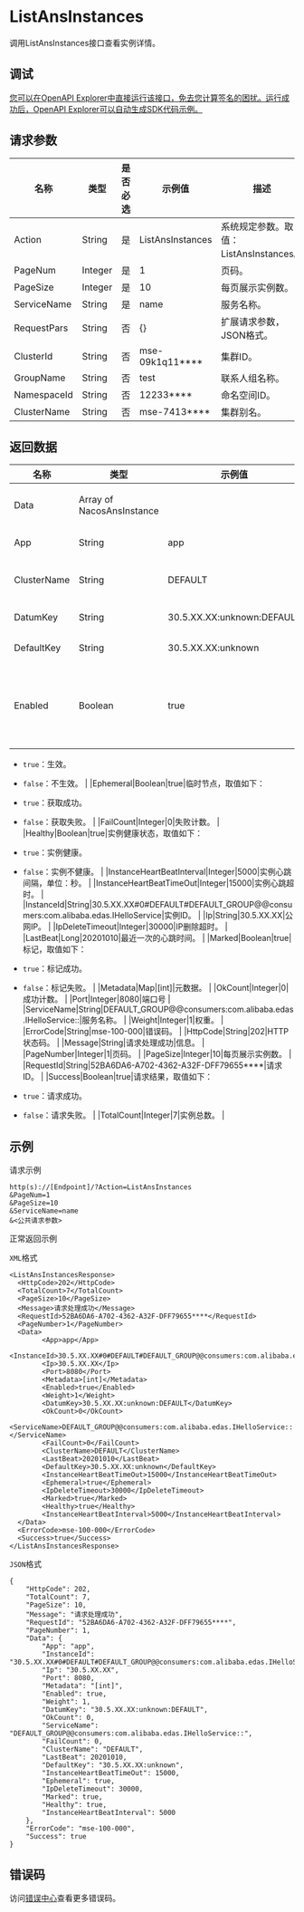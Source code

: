# ListAnsInstances

调用ListAnsInstances接口查看实例详情。

## 调试

[您可以在OpenAPI Explorer中直接运行该接口，免去您计算签名的困扰。运行成功后，OpenAPI Explorer可以自动生成SDK代码示例。](https://api.aliyun.com/#product=mse&api=ListAnsInstances&type=RPC&version=2019-05-31)

## 请求参数

|名称|类型|是否必选|示例值|描述|
|--|--|----|---|--|
|Action|String|是|ListAnsInstances|系统规定参数。取值：ListAnsInstances。 |
|PageNum|Integer|是|1|页码。 |
|PageSize|Integer|是|10|每页展示实例数。 |
|ServiceName|String|是|name|服务名称。 |
|RequestPars|String|否|\{\}|扩展请求参数，JSON格式。 |
|ClusterId|String|否|mse-09k1q11\*\*\*\*|集群ID。 |
|GroupName|String|否|test|联系人组名称。 |
|NamespaceId|String|否|12233\*\*\*\*|命名空间ID。 |
|ClusterName|String|否|mse-7413\*\*\*\*|集群别名。 |

## 返回数据

|名称|类型|示例值|描述|
|--|--|---|--|
|Data|Array of NacosAnsInstance| |数据概览。 |
|App|String|app|应用名。 |
|ClusterName|String|DEFAULT|集群名称。 |
|DatumKey|String|30.5.XX.XX:unknown:DEFAULT|基准键。 |
|DefaultKey|String|30.5.XX.XX:unknown|缺省键。 |
|Enabled|Boolean|true|生效状态，取值如下：

 -   `true`：生效。
-   `false`：不生效。 |
|Ephemeral|Boolean|true|临时节点，取值如下：

 -   `true`：获取成功。
-   `false`：获取失败。 |
|FailCount|Integer|0|失败计数。 |
|Healthy|Boolean|true|实例健康状态，取值如下：

 -   `true`：实例健康。
-   `false`：实例不健康。 |
|InstanceHeartBeatInterval|Integer|5000|实例心跳间隔，单位：秒。 |
|InstanceHeartBeatTimeOut|Integer|15000|实例心跳超时。 |
|InstanceId|String|30.5.XX.XX\#0\#DEFAULT\#DEFAULT\_GROUP@@consumers:com.alibaba.edas.IHelloService|实例ID。 |
|Ip|String|30.5.XX.XX|公网IP。 |
|IpDeleteTimeout|Integer|30000|IP删除超时。 |
|LastBeat|Long|20201010|最近一次的心跳时间。 |
|Marked|Boolean|true|标记，取值如下：

 -   `true`：标记成功。
-   `false`：标记失败。 |
|Metadata|Map|\[int\]|元数据。 |
|OkCount|Integer|0|成功计数。 |
|Port|Integer|8080|端口号 |
|ServiceName|String|DEFAULT\_GROUP@@consumers:com.alibaba.edas.IHelloService::|服务名称。 |
|Weight|Integer|1|权重。 |
|ErrorCode|String|mse-100-000|错误码。 |
|HttpCode|String|202|HTTP状态码。 |
|Message|String|请求处理成功|信息。 |
|PageNumber|Integer|1|页码。 |
|PageSize|Integer|10|每页展示实例数。 |
|RequestId|String|52BA6DA6-A702-4362-A32F-DFF79655\*\*\*\*|请求ID。 |
|Success|Boolean|true|请求结果，取值如下：

 -   `true`：请求成功。
-   `false`：请求失败。 |
|TotalCount|Integer|7|实例总数。 |

## 示例

请求示例

```
http(s)://[Endpoint]/?Action=ListAnsInstances
&PageNum=1
&PageSize=10
&ServiceName=name
&<公共请求参数>
```

正常返回示例

`XML`格式

```
<ListAnsInstancesResponse>
  <HttpCode>202</HttpCode>
  <TotalCount>7</TotalCount>
  <PageSize>10</PageSize>
  <Message>请求处理成功</Message>
  <RequestId>52BA6DA6-A702-4362-A32F-DFF79655****</RequestId>
  <PageNumber>1</PageNumber>
  <Data>
        <App>app</App>
        <InstanceId>30.5.XX.XX#0#DEFAULT#DEFAULT_GROUP@@consumers:com.alibaba.edas.IHelloService</InstanceId>
        <Ip>30.5.XX.XX</Ip>
        <Port>8080</Port>
        <Metadata>[int]</Metadata>
        <Enabled>true</Enabled>
        <Weight>1</Weight>
        <DatumKey>30.5.XX.XX:unknown:DEFAULT</DatumKey>
        <OkCount>0</OkCount>
        <ServiceName>DEFAULT_GROUP@@consumers:com.alibaba.edas.IHelloService::</ServiceName>
        <FailCount>0</FailCount>
        <ClusterName>DEFAULT</ClusterName>
        <LastBeat>20201010</LastBeat>
        <DefaultKey>30.5.XX.XX:unknown</DefaultKey>
        <InstanceHeartBeatTimeOut>15000</InstanceHeartBeatTimeOut>
        <Ephemeral>true</Ephemeral>
        <IpDeleteTimeout>30000</IpDeleteTimeout>
        <Marked>true</Marked>
        <Healthy>true</Healthy>
        <InstanceHeartBeatInterval>5000</InstanceHeartBeatInterval>
  </Data>
  <ErrorCode>mse-100-000</ErrorCode>
  <Success>true</Success>
</ListAnsInstancesResponse>
```

`JSON`格式

```
{
    "HttpCode": 202,
    "TotalCount": 7,
    "PageSize": 10,
    "Message": "请求处理成功",
    "RequestId": "52BA6DA6-A702-4362-A32F-DFF79655****",
    "PageNumber": 1,
    "Data": {
        "App": "app",
        "InstanceId": "30.5.XX.XX#0#DEFAULT#DEFAULT_GROUP@@consumers:com.alibaba.edas.IHelloService",
        "Ip": "30.5.XX.XX",
        "Port": 8080,
        "Metadata": "[int]",
        "Enabled": true,
        "Weight": 1,
        "DatumKey": "30.5.XX.XX:unknown:DEFAULT",
        "OkCount": 0,
        "ServiceName": "DEFAULT_GROUP@@consumers:com.alibaba.edas.IHelloService::",
        "FailCount": 0,
        "ClusterName": "DEFAULT",
        "LastBeat": 20201010,
        "DefaultKey": "30.5.XX.XX:unknown",
        "InstanceHeartBeatTimeOut": 15000,
        "Ephemeral": true,
        "IpDeleteTimeout": 30000,
        "Marked": true,
        "Healthy": true,
        "InstanceHeartBeatInterval": 5000
    },
    "ErrorCode": "mse-100-000",
    "Success": true
}
```

## 错误码

访问[错误中心](https://error-center.aliyun.com/status/product/mse)查看更多错误码。

